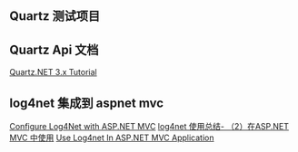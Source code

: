 ﻿## Quartz 测试项目
## Quartz Api 文档
[Quartz.NET 3.x Tutorial](https://www.quartz-scheduler.net/documentation/quartz-3.x/tutorial/index.html)

## log4net 集成到 aspnet mvc
[Configure Log4Net with ASP.NET MVC](https://developerslogblog.wordpress.com/2017/07/30/configure-log4net-with-asp-net-mvc/)
[log4net 使用总结- （2）在ASP.NET MVC 中使用](https://article.itxueyuan.com/JkPZJ)
[Use Log4net In ASP.NET MVC Application](https://www.c-sharpcorner.com/article/use-log4net-in-asp-net-mvc-application/)
